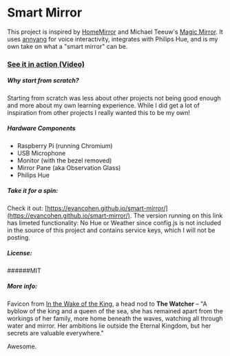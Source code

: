 # Smart Mirror
This project is inspired by [HomeMirror](https://github.com/HannahMitt/HomeMirror) and Michael Teeuw's [Magic Mirror](http://michaelteeuw.nl/tagged/magicmirror). It uses [annyang](https://github.com/TalAter/annyang) for voice interactivity, integrates with Philips Hue, and is my own take on what a "smart mirror" can be.

### [See it in action (Video)](https://www.youtube.com/watch?v=PDIbhV8Nvq8)

##### Why start from scratch?
Starting from scratch was less about other projects not being good enough and more about my own learning experience. While I did get a lot of inspiration from other projects I really wanted this to be my own!

##### Hardware Components
- Raspberry Pi (running Chromium)
- USB Microphone
- Monitor (with the bezel removed)
- Mirror Pane (aka Observation Glass)
- Philips Hue

##### Take it for a spin:
Check it out: [https://evancohen.github.io/smart-mirror/](https://evancohen.github.io/smart-mirror/).
The version running on this link has limeted functionality: No Hue or Weather since config.js is not included in the source of this project and contains service keys, which I will not be posting.

##### License:
######MIT

##### More info:
Favicon from [In the Wake of the King](http://walkingmind.evilhat.com/2014/03/17/in-the-wake-of-the-king/), a head nod to **The Watcher** – "A byblow of the king and a queen of the sea, she has remained apart from the workings of her family, more home beneath the waves, watching all through water and mirror. Her ambitions lie outside the Eternal Kingdom, but her secrets are valuable everywhere."

Awesome.
